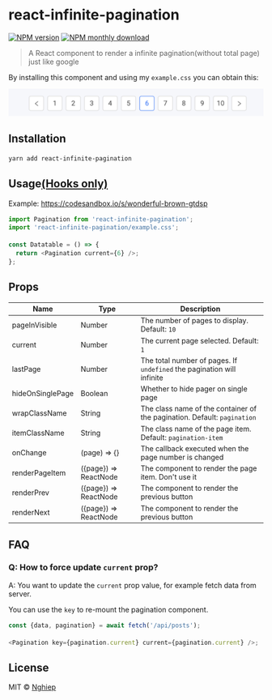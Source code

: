 # react-infinite-pagination

[![NPM version](https://img.shields.io/npm/v/react-infinite-pagination.svg)](https://www.npmjs.com/package/react-infinite-pagination)
[![NPM monthly download](https://img.shields.io/npm/dy/react-infinite-pagination.svg)](https://www.npmjs.com/package/react-infinite-pagination)

> A React component to render a infinite pagination(without total page) just like google

By installing this component and using my `example.css` you can obtain this:

![screenshot](screenshot.png)

## Installation

```bash
yarn add react-infinite-pagination
```

## Usage[(Hooks only)](https://reactjs.org/docs/hooks-intro.html)

Example: https://codesandbox.io/s/wonderful-brown-gtdsp

```js
import Pagination from 'react-infinite-pagination';
import 'react-infinite-pagination/example.css';

const Datatable = () => {
  return <Pagination current={6} />;
};
```

## Props

| Name             | Type                  | Description                                                              |
| ---------------- | --------------------- | ------------------------------------------------------------------------ |
| pageInVisible    | Number                | The number of pages to display. Default: `10`                            |
| current          | Number                | The current page selected. Default: `1`                                  |
| lastPage         | Number                | The total number of pages. If `undefined` the pagination will infinite   |
| hideOnSinglePage | Boolean               | Whether to hide pager on single page                                     |
| wrapClassName    | String                | The class name of the container of the pagination. Default: `pagination` |
| itemClassName    | String                | The class name of the page item. Default: `pagination-item`              |
| onChange         | (page) => {}          | The callback executed when the page number is changed                    |
| renderPageItem   | ({page}) => ReactNode | The component to render the page item. Don't use it                      |
| renderPrev       | ({page}) => ReactNode | The component to render the previous button                              |
| renderNext       | ({page}) => ReactNode | The component to render the previous button                              |

## FAQ

### Q: How to force update `current` prop?

A: You want to update the `current` prop value, for example fetch data from server.

You can use the `key` to re-mount the pagination component.

```js
const {data, pagination} = await fetch('/api/posts');

<Pagination key={pagination.current} current={pagination.current} />;
```

## License

MIT © [Nghiep](https://nghiepit.dev)

